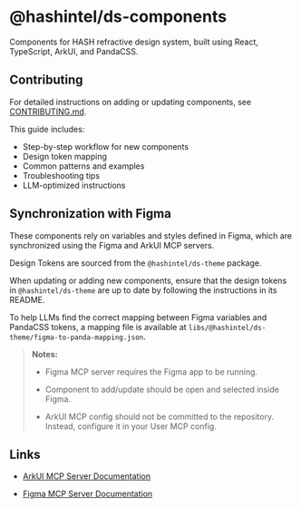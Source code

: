 # @hashintel/ds-components

Components for HASH refractive design system, built using React, TypeScript, ArkUI, and PandaCSS.

## Contributing

For detailed instructions on adding or updating components, see [CONTRIBUTING.md](./CONTRIBUTING.md).

This guide includes:

- Step-by-step workflow for new components
- Design token mapping
- Common patterns and examples
- Troubleshooting tips
- LLM-optimized instructions

## Synchronization with Figma

These components rely on variables and styles defined in Figma, which are synchronized using the Figma and ArkUI MCP servers.

Design Tokens are sourced from the `@hashintel/ds-theme` package.

When updating or adding new components, ensure that the design tokens in `@hashintel/ds-theme` are up to date by following the instructions in its README.

To help LLMs find the correct mapping between Figma variables and PandaCSS tokens, a mapping file is available at `libs/@hashintel/ds-theme/figma-to-panda-mapping.json`.

> **Notes:**
>
> - Figma MCP server requires the Figma app to be running.
>
> - Component to add/update should be open and selected inside Figma.
>
> - ArkUI MCP config should not be committed to the repository. Instead, configure it in your User MCP config.

## Links

- [ArkUI MCP Server Documentation](https://ark-ui.com/docs/ai/mcp-server)

- [Figma MCP Server Documentation](https://help.figma.com/hc/en-us/articles/32132100833559-Guide-to-the-Figma-MCP-server)
